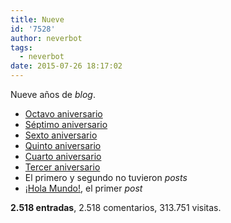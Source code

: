 ```yaml
---
title: Nueve
id: '7528'
author: neverbot
tags:
  - neverbot
date: 2015-07-26 18:17:02
---
```


Nueve años de _blog_.

*   [Octavo aniversario](https://neverbot.com/ocho/)
*   [Séptimo aniversario](https://neverbot.com/septimo-aniversario/)
*   [Sexto aniversario](https://neverbot.com/sexto-aniversario/)
*   [Quinto aniversario](https://neverbot.com/quinto-aniversario/)
*   [Cuarto aniversario](https://neverbot.com/cuarto-aniversario-de-neverbot-com/)
*   [Tercer aniversario](https://neverbot.com/tercer-aniversario-del-blog/)
*   El primero y segundo no tuvieron _posts_
*   [¡Hola Mundo!](https://neverbot.com/hello-world/), el primer _post_

**2.518 entradas**, 2.518 comentarios, 313.751 visitas.